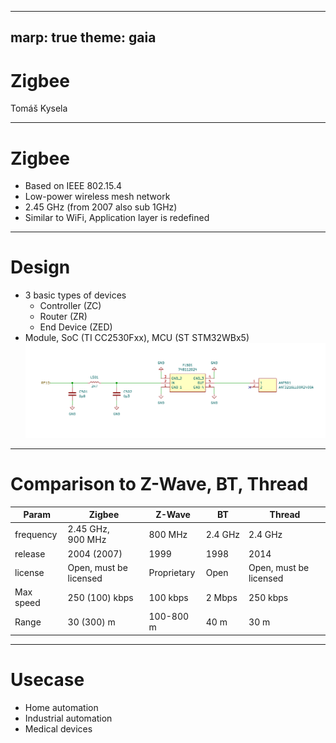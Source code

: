   ---
  marp: true
  theme: gaia
  ---

  # Zigbee

  Tomáš Kysela

  ---

# Zigbee

- Based on IEEE 802.15.4
- Low-power wireless mesh network
- 2.45 GHz (from 2007 also sub 1GHz)
- Similar to WiFi, Application layer is redefined

---

# Design

- 3 basic types of devices
  - Controller (ZC)
  - Router (ZR)
  - End Device (ZED)
- Module, SoC (TI CC2530Fxx), MCU (ST STM32WBx5)
![](design.png)

---

# Comparison to Z-Wave, BT, Thread

| Param     | Zigbee                 | Z-Wave      | BT           | Thread                 |
|-----------|------------------------|-------------|--------------|------------------------|
| frequency | 2.45 GHz,<br>900 MHz   | 800 MHz     | 2.4&nbsp;GHz | 2.4 GHz                |
| release   | 2004 (2007)            | 1999        | 1998         | 2014                   |
| license   | Open, must be licensed | Proprietary | Open         | Open, must be licensed |
| Max speed | 250 (100) kbps          | 100 kbps    | 2 Mbps       | 250 kbps               |
| Range     | 30 (300) m             | 100-800 m   | 40 m         | 30 m                   |

---

# Usecase

- Home automation
- Industrial automation
- Medical devices
